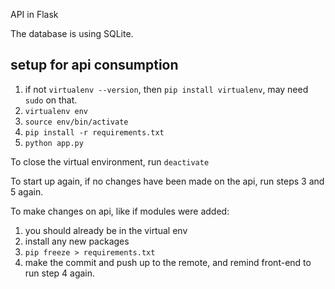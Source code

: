 API in Flask

The database is using SQLite.

## setup for api consumption
1. if not `virtualenv --version`, then `pip install virtualenv`, may need `sudo` on that.
2. `virtualenv env`
3. `source env/bin/activate`
4. `pip install -r requirements.txt`
5. `python app.py`

To close the virtual environment, run `deactivate`

To start up again, if no changes have been made on the api, run steps 3 and 5 again.

To make changes on api, like if modules were added:

1. you should already be in the virtual env
2. install any new packages
3. `pip freeze > requirements.txt`
4. make the commit and push up to the remote, and remind front-end to run step 4 again.
